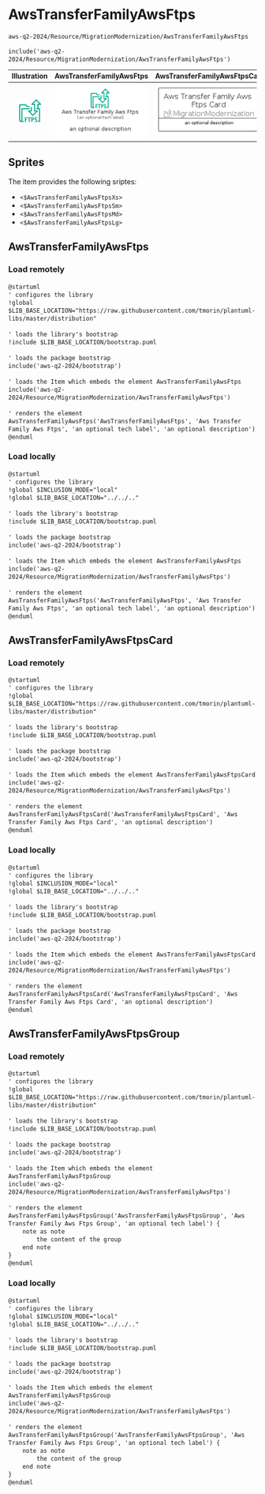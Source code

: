# AwsTransferFamilyAwsFtps


```text
aws-q2-2024/Resource/MigrationModernization/AwsTransferFamilyAwsFtps
```

```text
include('aws-q2-2024/Resource/MigrationModernization/AwsTransferFamilyAwsFtps')
```



| Illustration | AwsTransferFamilyAwsFtps | AwsTransferFamilyAwsFtpsCard | AwsTransferFamilyAwsFtpsGroup |
| :---: | :---: | :---: | :---: |
| ![illustration for Illustration](../../../aws-q2-2024/Resource/MigrationModernization/AwsTransferFamilyAwsFtps.png) | ![illustration for AwsTransferFamilyAwsFtps](../../../aws-q2-2024/Resource/MigrationModernization/AwsTransferFamilyAwsFtps.Local.png) | ![illustration for AwsTransferFamilyAwsFtpsCard](../../../aws-q2-2024/Resource/MigrationModernization/AwsTransferFamilyAwsFtpsCard.Local.png) | ![illustration for AwsTransferFamilyAwsFtpsGroup](../../../aws-q2-2024/Resource/MigrationModernization/AwsTransferFamilyAwsFtpsGroup.Local.png) |



## Sprites
The item provides the following sriptes:

- `<$AwsTransferFamilyAwsFtpsXs>`
- `<$AwsTransferFamilyAwsFtpsSm>`
- `<$AwsTransferFamilyAwsFtpsMd>`
- `<$AwsTransferFamilyAwsFtpsLg>`





## AwsTransferFamilyAwsFtps

### Load remotely
```plantuml
@startuml
' configures the library
!global $LIB_BASE_LOCATION="https://raw.githubusercontent.com/tmorin/plantuml-libs/master/distribution"

' loads the library's bootstrap
!include $LIB_BASE_LOCATION/bootstrap.puml

' loads the package bootstrap
include('aws-q2-2024/bootstrap')

' loads the Item which embeds the element AwsTransferFamilyAwsFtps
include('aws-q2-2024/Resource/MigrationModernization/AwsTransferFamilyAwsFtps')

' renders the element
AwsTransferFamilyAwsFtps('AwsTransferFamilyAwsFtps', 'Aws Transfer Family Aws Ftps', 'an optional tech label', 'an optional description')
@enduml
```

### Load locally
```plantuml
@startuml
' configures the library
!global $INCLUSION_MODE="local"
!global $LIB_BASE_LOCATION="../../.."

' loads the library's bootstrap
!include $LIB_BASE_LOCATION/bootstrap.puml

' loads the package bootstrap
include('aws-q2-2024/bootstrap')

' loads the Item which embeds the element AwsTransferFamilyAwsFtps
include('aws-q2-2024/Resource/MigrationModernization/AwsTransferFamilyAwsFtps')

' renders the element
AwsTransferFamilyAwsFtps('AwsTransferFamilyAwsFtps', 'Aws Transfer Family Aws Ftps', 'an optional tech label', 'an optional description')
@enduml
```

## AwsTransferFamilyAwsFtpsCard

### Load remotely
```plantuml
@startuml
' configures the library
!global $LIB_BASE_LOCATION="https://raw.githubusercontent.com/tmorin/plantuml-libs/master/distribution"

' loads the library's bootstrap
!include $LIB_BASE_LOCATION/bootstrap.puml

' loads the package bootstrap
include('aws-q2-2024/bootstrap')

' loads the Item which embeds the element AwsTransferFamilyAwsFtpsCard
include('aws-q2-2024/Resource/MigrationModernization/AwsTransferFamilyAwsFtps')

' renders the element
AwsTransferFamilyAwsFtpsCard('AwsTransferFamilyAwsFtpsCard', 'Aws Transfer Family Aws Ftps Card', 'an optional description')
@enduml
```

### Load locally
```plantuml
@startuml
' configures the library
!global $INCLUSION_MODE="local"
!global $LIB_BASE_LOCATION="../../.."

' loads the library's bootstrap
!include $LIB_BASE_LOCATION/bootstrap.puml

' loads the package bootstrap
include('aws-q2-2024/bootstrap')

' loads the Item which embeds the element AwsTransferFamilyAwsFtpsCard
include('aws-q2-2024/Resource/MigrationModernization/AwsTransferFamilyAwsFtps')

' renders the element
AwsTransferFamilyAwsFtpsCard('AwsTransferFamilyAwsFtpsCard', 'Aws Transfer Family Aws Ftps Card', 'an optional description')
@enduml
```

## AwsTransferFamilyAwsFtpsGroup

### Load remotely
```plantuml
@startuml
' configures the library
!global $LIB_BASE_LOCATION="https://raw.githubusercontent.com/tmorin/plantuml-libs/master/distribution"

' loads the library's bootstrap
!include $LIB_BASE_LOCATION/bootstrap.puml

' loads the package bootstrap
include('aws-q2-2024/bootstrap')

' loads the Item which embeds the element AwsTransferFamilyAwsFtpsGroup
include('aws-q2-2024/Resource/MigrationModernization/AwsTransferFamilyAwsFtps')

' renders the element
AwsTransferFamilyAwsFtpsGroup('AwsTransferFamilyAwsFtpsGroup', 'Aws Transfer Family Aws Ftps Group', 'an optional tech label') {
    note as note
        the content of the group
    end note
}
@enduml
```

### Load locally
```plantuml
@startuml
' configures the library
!global $INCLUSION_MODE="local"
!global $LIB_BASE_LOCATION="../../.."

' loads the library's bootstrap
!include $LIB_BASE_LOCATION/bootstrap.puml

' loads the package bootstrap
include('aws-q2-2024/bootstrap')

' loads the Item which embeds the element AwsTransferFamilyAwsFtpsGroup
include('aws-q2-2024/Resource/MigrationModernization/AwsTransferFamilyAwsFtps')

' renders the element
AwsTransferFamilyAwsFtpsGroup('AwsTransferFamilyAwsFtpsGroup', 'Aws Transfer Family Aws Ftps Group', 'an optional tech label') {
    note as note
        the content of the group
    end note
}
@enduml
```

